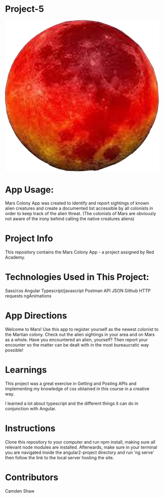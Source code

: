 # Project-5

![alt text](assets/planet-mars.png "Approaching the planet mars")

# App Usage:
Mars Colony App was created to identify and report sightings of known alien creatures and create a documented list accessible by all colonists in order to keep track of the alien threat.  (The colonists of Mars are obviously not aware of the irony behind calling the native creatures aliens)

# Project Info
This repository contains the Mars Colony App - a project assigned by Red Academy.

# Technologies Used in This Project:
Sass/css    Angular   Typescript/javascript    Postman   API   JSON    Github    HTTP requests    ngAnimations

# App Directions
Welcome to Mars!  Use this app to register yourself as the newest colonist to the Martian colony.  Check out the alien sightings in your area and on Mars as a whole.  Have you encountered an alien, yourself?  Then report your encounter so the matter can be dealt with in the most bureaucratic way possible!

# Learnings
This project was a great exercise in Getting and Posting APIs and implementing my knowledge of css obtained in this course in a creative way.

I learned a lot about typescript and the different things it can do in conjunction with Angular.

# Instructions
Clone this repository to your computer and run npm install, making sure all relevant node modules are installed.  Afterwards, make sure in your terminal you are navigated inside the angular2-project directory and run 'ng serve' then follow the link to the local server hosting the site.

# Contributors
Camden Shaw